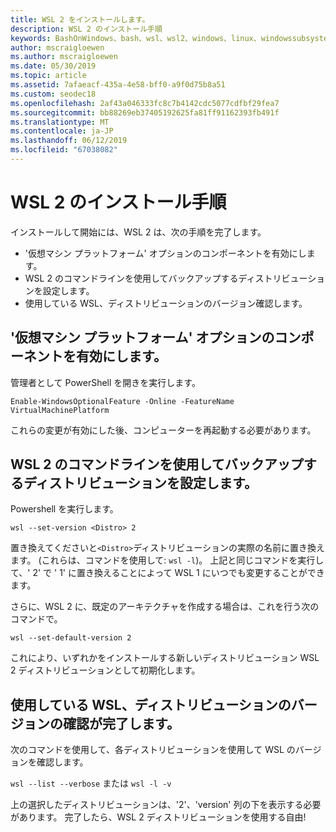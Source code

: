 ```yaml
---
title: WSL 2 をインストールします。
description: WSL 2 のインストール手順
keywords: BashOnWindows、bash、wsl、wsl2、windows、linux、windowssubsystem、ubuntu、debian、suse、windows 10 用 windows サブシステムのインストールします。
author: mscraigloewen
ms.author: mscraigloewen
ms.date: 05/30/2019
ms.topic: article
ms.assetid: 7afaeacf-435a-4e58-bff0-a9f0d75b8a51
ms.custom: seodec18
ms.openlocfilehash: 2af43a046333fc8c7b4142cdc5077cdfbf29fea7
ms.sourcegitcommit: bb88269eb37405192625fa81ff91162393fb491f
ms.translationtype: MT
ms.contentlocale: ja-JP
ms.lasthandoff: 06/12/2019
ms.locfileid: "67038082"
---
```

# <a name="installation-instructions-for-wsl-2"></a>WSL 2 のインストール手順

インストールして開始には、WSL 2 は、次の手順を完了します。

- '仮想マシン プラットフォーム' オプションのコンポーネントを有効にします。
- WSL 2 のコマンドラインを使用してバックアップするディストリビューションを設定します。
- 使用している WSL、ディストリビューションのバージョン確認します。

## <a name="enable-the-virtual-machine-platform-optional-component"></a>'仮想マシン プラットフォーム' オプションのコンポーネントを有効にします。

管理者として PowerShell を開きを実行します。

`Enable-WindowsOptionalFeature -Online -FeatureName VirtualMachinePlatform`

これらの変更が有効にした後、コンピューターを再起動する必要があります。

## <a name="set-a-distro-to-be-backed-by-wsl-2-using-the-command-line"></a>WSL 2 のコマンドラインを使用してバックアップするディストリビューションを設定します。

Powershell を実行します。

`wsl --set-version <Distro> 2`

置き換えてくださいと`<Distro>`ディストリビューションの実際の名前に置き換えます。 (これらは、コマンドを使用して: `wsl -l`)。 上記と同じコマンドを実行して、' 2' で ' 1' に置き換えることによって WSL 1 にいつでも変更することができます。

さらに、WSL 2 に、既定のアーキテクチャを作成する場合は、これを行う次のコマンドで。

`wsl --set-default-version 2`

これにより、いずれかをインストールする新しいディストリビューション WSL 2 ディストリビューションとして初期化します。

## <a name="finish-with-verifying-what-versions-of-wsl-your-distro-are-using"></a>使用している WSL、ディストリビューションのバージョンの確認が完了します。

次のコマンドを使用して、各ディストリビューションを使用して WSL のバージョンを確認します。

`wsl --list --verbose` または `wsl -l -v`

上の選択したディストリビューションは、'2'、'version' 列の下を表示する必要があります。 完了したら、WSL 2 ディストリビューションを使用する自由! 